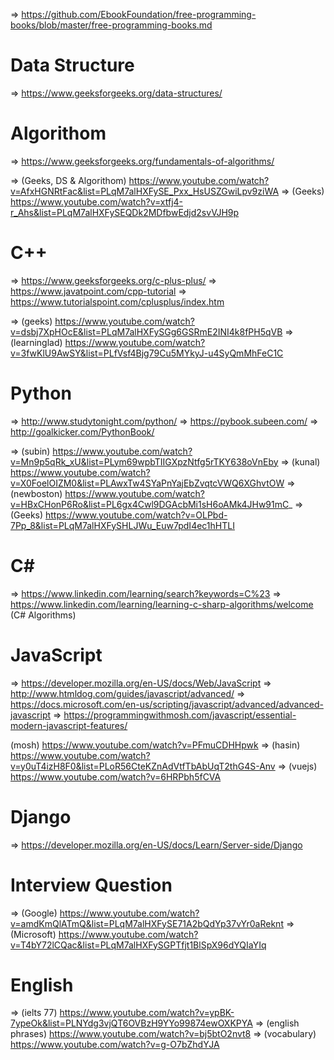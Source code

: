 
 => https://github.com/EbookFoundation/free-programming-books/blob/master/free-programming-books.md


 # Data Structure

  => https://www.geeksforgeeks.org/data-structures/
  
 # Algorithom
  
  => https://www.geeksforgeeks.org/fundamentals-of-algorithms/
  
  => (Geeks, DS & Algorithom) https://www.youtube.com/watch?v=AfxHGNRtFac&list=PLqM7alHXFySE_Pxx_HsUSZGwiLpv9ziWA
  => (Geeks) https://www.youtube.com/watch?v=xtfj4-r_Ahs&list=PLqM7alHXFySEQDk2MDfbwEdjd2svVJH9p
  
 # C++
  
  => https://www.geeksforgeeks.org/c-plus-plus/
  => https://www.javatpoint.com/cpp-tutorial
  => https://www.tutorialspoint.com/cplusplus/index.htm
  
  => (geeks) https://www.youtube.com/watch?v=dsbj7XpHOcE&list=PLqM7alHXFySGg6GSRmE2INI4k8fPH5qVB
  => (learninglad) https://www.youtube.com/watch?v=3fwKlU9AwSY&list=PLfVsf4Bjg79Cu5MYkyJ-u4SyQmMhFeC1C

 # Python

  => http://www.studytonight.com/python/
  => https://pybook.subeen.com/
  => http://goalkicker.com/PythonBook/
  
  => (subin) https://www.youtube.com/watch?v=Mn9p5qRk_xU&list=PLym69wpbTIIGXpzNtfg5rTKY638oVnEby
  => (kunal) https://www.youtube.com/watch?v=X0FoelOIZM0&list=PLAwxTw4SYaPnYajEbZvqtcVWQ6XGhvtOW
  => (newboston) https://www.youtube.com/watch?v=HBxCHonP6Ro&list=PL6gx4Cwl9DGAcbMi1sH6oAMk4JHw91mC_
  => (Geeks) https://www.youtube.com/watch?v=OLPbd-7Pp_8&list=PLqM7alHXFySHLJWu_Euw7pdI4ec1hHTLI
  
 # C#
  
  => https://www.linkedin.com/learning/search?keywords=C%23
  => https://www.linkedin.com/learning/learning-c-sharp-algorithms/welcome (C# Algorithms)
  
 # JavaScript

  => https://developer.mozilla.org/en-US/docs/Web/JavaScript
  => http://www.htmldog.com/guides/javascript/advanced/
  => https://docs.microsoft.com/en-us/scripting/javascript/advanced/advanced-javascript
  => https://programmingwithmosh.com/javascript/essential-modern-javascript-features/
  
  (mosh)  https://www.youtube.com/watch?v=PFmuCDHHpwk
  => (hasin) https://www.youtube.com/watch?v=y0uT4izH8F0&list=PLoR56CteKZnAdVtfTbAbUqT2thG4S-Anv
  => (vuejs) https://www.youtube.com/watch?v=6HRPbh5fCVA
  
 # Django

  => https://developer.mozilla.org/en-US/docs/Learn/Server-side/Django
  
 # Interview Question
  
  => (Google) https://www.youtube.com/watch?v=amdKmQlATmQ&list=PLqM7alHXFySE71A2bQdYp37vYr0aReknt
  => (Microsoft) https://www.youtube.com/watch?v=T4bY72lCQac&list=PLqM7alHXFySGPTfjt1BlSpX96dYQIaYIq
  
 # English

 => (ielts 77) https://www.youtube.com/watch?v=ypBK-7ypeOk&list=PLNYdg3vjQT6OVBzH9YYo99874ewOXKPYA
 => (english phrases) https://www.youtube.com/watch?v=bj5btO2nvt8
 => (vocabulary) https://www.youtube.com/watch?v=g-O7bZhdYJA
  
